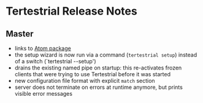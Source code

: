 # Tertestrial Release Notes

## Master

- links to [Atom package](https://github.com/charlierudolph/tertestrial-atom)
- the setup wizard is now run via a command (`tertestrial setup`) instead of a switch (`tertestrial --setup')
- drains the existing named pipe on startup: this re-activates frozen clients that were trying to use Tertestrial before it was started
- new configuration file format with explicit `match` section
- server does not terminate on errors at runtime anymore, but prints visible error messages
